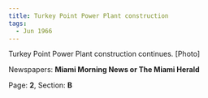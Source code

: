 ```yaml
---  
title: Turkey Point Power Plant construction  
tags:  
  - Jun 1966  
---  
```

  
Turkey Point Power Plant construction continues. [Photo]  
  
Newspapers: **Miami Morning News or The Miami Herald**  
  
Page: **2**, Section: **B** 
